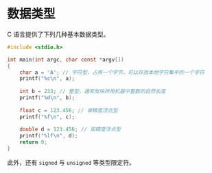 # 数据类型

C 语言提供了下列几种基本数据类型。

```c
#include <stdio.h>

int main(int argc, char const *argv[])
{
    char a = 'A'; // 字符型，占用一个字节，可以存放本地字符集中的一个字符
    printf("%c\n", a);
    
    int b = 233; // 整型，通常反映所用机器中整数的自然长度
    printf("%d\n", b);
    
    float c = 123.456; // 单精度浮点型
    printf("%f\n", c);
    
    double d = 123.456; // 双精度浮点型
    printf("%lf\n", d);
    return 0;
}
```

此外，还有 `signed` 与 `unsigned` 等类型限定符。
